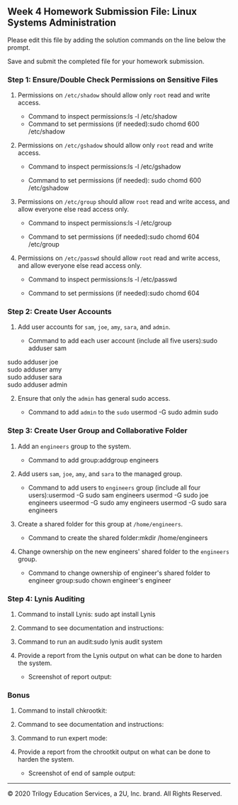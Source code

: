 ## Week 4 Homework Submission File: Linux Systems Administration

Please edit this file by adding the solution commands on the line below the prompt.

Save and submit the completed file for your homework submission.


### Step 1: Ensure/Double Check Permissions on Sensitive Files

1. Permissions on `/etc/shadow` should allow only `root` read and write access.

    - Command to inspect permissions:ls -l /etc/shadow 
    - Command to set permissions (if needed):sudo chomd 600 /etc/shadow

2. Permissions on `/etc/gshadow` should allow only `root` read and write access.

    - Command to inspect permissions:ls -l /etc/gshadow 

    - Command to set permissions (if needed):
sudo chomd 600 /etc/gshadow
3. Permissions on `/etc/group` should allow `root` read and write access, and allow everyone else read access only.

    - Command to inspect permissions:ls -l /etc/group 

    - Command to set permissions (if needed):sudo chomd 604 /etc/group 

4. Permissions on `/etc/passwd` should allow `root` read and write access, and allow everyone else read access only.

    - Command to inspect permissions:ls -l /etc/passwd 

    - Command to set permissions (if needed):sudo chomd 604

### Step 2: Create User Accounts

1. Add user accounts for `sam`, `joe`, `amy`, `sara`, and `admin`.

    - Command to add each user account (include all five users):sudo adduser sam 
    
sudo adduser joe       
sudo adduser amy             
sudo adduser sara           
sudo adduser admin 

2. Ensure that only the `admin` has general sudo access.

    - Command to add `admin` to the `sudo` usermod -G sudo admin sudo  
### Step 3: Create User Group and Collaborative Folder

1. Add an `engineers` group to the system.

    - Command to add group:addgroup  engineers 

2. Add users `sam`, `joe`, `amy`, and `sara` to the managed group.

    - Command to add users to `engineers` group (include all four users):usermod -G sudo sam engineers
usermod -G sudo joe engineers 
useermod -G sudo amy engineers
usermod -G sudo sara  engineers 

3. Create a shared folder for this group at `/home/engineers`.

    - Command to create the shared folder:mkdir /home/engineers

4. Change ownership on the new engineers' shared folder to the `engineers` group.

    - Command to change ownership of engineer's shared folder to engineer group:sudo chown engineer's engineer

### Step 4: Lynis Auditing

1. Command to install Lynis: sudo apt install Lynis

2. Command to see documentation and instructions:

3. Command to run an audit:sudo lynis audit system

4. Provide a report from the Lynis output on what can be done to harden the system.

    - Screenshot of report output:


### Bonus
1. Command to install chkrootkit:

2. Command to see documentation and instructions:

3. Command to run expert mode:

4. Provide a report from the chrootkit output on what can be done to harden the system.
    - Screenshot of end of sample output:

---
© 2020 Trilogy Education Services, a 2U, Inc. brand. All Rights Reserved.
